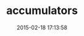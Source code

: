---
layout: post
title:  "accumulators"
repo:   "gavinheavyside/accumulators"
date:   2015-02-18 17:13:58
gemurl: http://github.com/gavinheavyside/accumulators
---